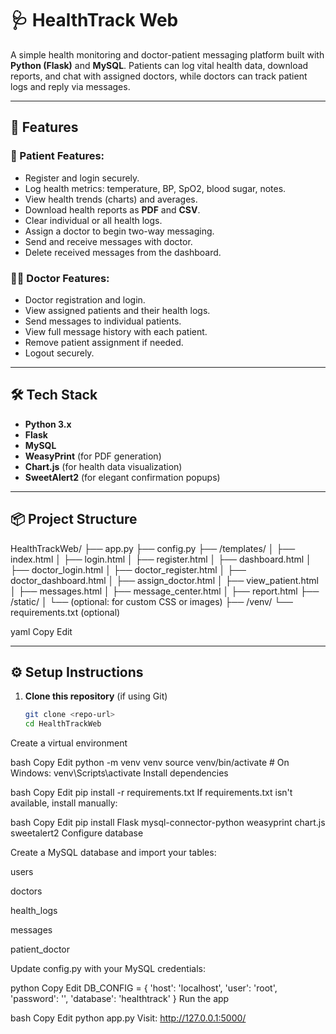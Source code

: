 # 🩺 HealthTrack Web

A simple health monitoring and doctor-patient messaging platform built with **Python (Flask)** and **MySQL**. Patients can log vital health data, download reports, and chat with assigned doctors, while doctors can track patient logs and reply via messages.

---

## 📌 Features

### 👤 Patient Features:
- Register and login securely.
- Log health metrics: temperature, BP, SpO2, blood sugar, notes.
- View health trends (charts) and averages.
- Download health reports as **PDF** and **CSV**.
- Clear individual or all health logs.
- Assign a doctor to begin two-way messaging.
- Send and receive messages with doctor.
- Delete received messages from the dashboard.

### 👨‍⚕️ Doctor Features:
- Doctor registration and login.
- View assigned patients and their health logs.
- Send messages to individual patients.
- View full message history with each patient.
- Remove patient assignment if needed.
- Logout securely.

---

## 🛠️ Tech Stack

- **Python 3.x**
- **Flask**
- **MySQL**
- **WeasyPrint** (for PDF generation)
- **Chart.js** (for health data visualization)
- **SweetAlert2** (for elegant confirmation popups)

---

## 📦 Project Structure

HealthTrackWeb/
├── app.py
├── config.py
├── /templates/
│ ├── index.html
│ ├── login.html
│ ├── register.html
│ ├── dashboard.html
│ ├── doctor_login.html
│ ├── doctor_register.html
│ ├── doctor_dashboard.html
│ ├── assign_doctor.html
│ ├── view_patient.html
│ ├── messages.html
│ ├── message_center.html
│ ├── report.html
├── /static/
│ └── (optional: for custom CSS or images)
├── /venv/
└── requirements.txt (optional)

yaml
Copy
Edit

---

## ⚙️ Setup Instructions

1. **Clone this repository** (if using Git)
   ```bash
   git clone <repo-url>
   cd HealthTrackWeb
Create a virtual environment

bash
Copy
Edit
python -m venv venv
source venv/bin/activate  # On Windows: venv\Scripts\activate
Install dependencies

bash
Copy
Edit
pip install -r requirements.txt
If requirements.txt isn't available, install manually:

bash
Copy
Edit
pip install Flask mysql-connector-python weasyprint chart.js sweetalert2
Configure database

Create a MySQL database and import your tables:

users

doctors

health_logs

messages

patient_doctor

Update config.py with your MySQL credentials:

python
Copy
Edit
DB_CONFIG = {
    'host': 'localhost',
    'user': 'root',
    'password': '',
    'database': 'healthtrack'
}
Run the app

bash
Copy
Edit
python app.py
Visit: http://127.0.0.1:5000/

